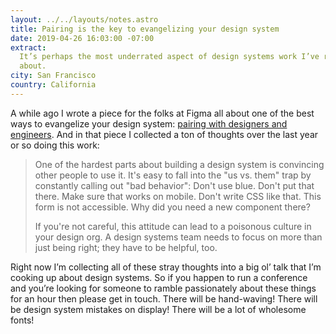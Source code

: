 ```yaml
---
layout: ../../layouts/notes.astro
title: Pairing is the key to evangelizing your design system
date: 2019-04-26 16:03:00 -07:00
extract:
  It’s perhaps the most underrated aspect of design systems work I’ve read
  about.
city: San Francisco
country: California
---
```


A while ago I wrote a piece for the folks at Figma all about one of the best ways to evangelize your design system: [pairing with designers and engineers](https://www.figma.com/blog/pairing-is-the-key-to-evangelizing-your-design-system). And in that piece I collected a ton of thoughts over the last year or so doing this work:

> One of the hardest parts about building a design system is convincing other people to use it. It's easy to fall into the "us vs. them" trap by constantly calling out "bad behavior": Don't use blue. Don't put that there. Make sure that works on mobile. Don't write CSS like that. This form is not accessible. Why did you need a new component there?
>
> If you're not careful, this attitude can lead to a poisonous culture in your design org. A design systems team needs to focus on more than just being right; they have to be helpful, too.

Right now I’m collecting all of these stray thoughts into a big ol’ talk that I’m cooking up about design systems. So if you happen to run a conference and you’re looking for someone to ramble passionately about these things for an hour then please get in touch. There will be hand-waving! There will be design system mistakes on display! There will be a lot of wholesome fonts!
